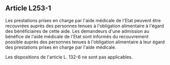 ## Article L253-1

Les prestations prises en charge par l'aide médicale de l'Etat peuvent être recouvrées auprès des personnes
tenues à l'obligation alimentaire à l'égard des bénéficiaires de cette aide. Les demandeurs d'une admission au
bénéfice de l'aide médicale de l'Etat sont informés du recouvrement possible auprès des personnes tenues à
l'obligation alimentaire à leur égard des prestations prises en charge par l'aide médicale.

Les dispositions de l'article L. 132-6 ne sont pas applicables.

